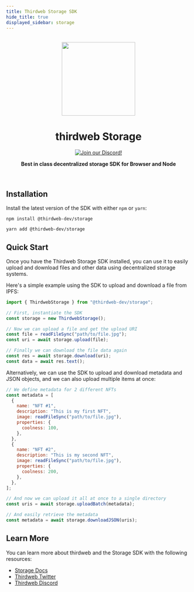 ```yaml
---
title: Thirdweb Storage SDK
hide_title: true
displayed_sidebar: storage
---
```


<p align="center">
<br />
<a href="https://thirdweb.com"><img src="https://github.com/thirdweb-dev/js/blob/main/packages/sdk/logo.svg?raw=true" width="200" alt=""/></a>
<br />
</p>
<h1 align="center">thirdweb Storage</h1>
<p align="center">
<a href="https://discord.gg/thirdweb"><img alt="Join our Discord!" src="https://img.shields.io/discord/834227967404146718.svg?color=7289da&label=discord&logo=discord&style=flat"/></a>

</p>
<p align="center"><strong>Best in class decentralized storage SDK for Browser and Node</strong></p>
<br />

## Installation

Install the latest version of the SDK with either `npm` or `yarn`:

```shell
npm install @thirdweb-dev/storage
```

```shell
yarn add @thirdweb-dev/storage
```

## Quick Start

Once you have the Thirdweb Storage SDK installed, you can use it to easily upload and download files and other data using decentralized storage systems.

Here's a simple example using the SDK to upload and download a file from IPFS:

```jsx
import { ThirdwebStorage } from "@thirdweb-dev/storage";

// First, instantiate the SDK
const storage = new ThirdwebStorage();

// Now we can upload a file and get the upload URI
const file = readFileSync("path/to/file.jpg");
const uri = await storage.upload(file);

// Finally we can download the file data again
const res = await storage.download(uri);
const data = await res.text();
```

Alternatively, we can use the SDK to upload and download metadata and JSON objects, and we can also upload multiple items at once:

```jsx
// We define metadata for 2 different NFTs
const metadata = [
  {
    name: "NFT #1",
    description: "This is my first NFT",
    image: readFileSync("path/to/file.jpg"),
    properties: {
      coolness: 100,
    },
  },
  {
    name: "NFT #2",
    description: "This is my second NFT",
    image: readFileSync("path/to/file.jpg"),
    properties: {
      coolness: 200,
    },
  },
];

// And now we can upload it all at once to a single directory
const uris = await storage.uploadBatch(metadata);

// And easily retrieve the metadata
const metadata = await storage.downloadJSON(uris);
```

## Learn More

You can learn more about thirdweb and the Storage SDK with the following resources:

- [Storage Docs](https://portal.thirdweb.com/storage)
- [Thirdweb Twitter](https://twitter.com/thirdweb)
- [Thirdweb Discord](https://discord.com/invite/thirdweb)
